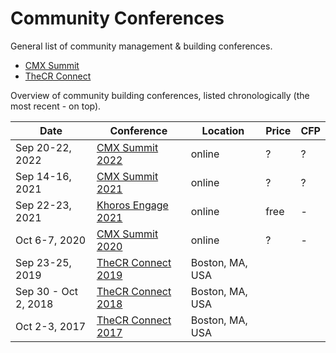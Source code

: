 # Community Conferences

General list of community management & building conferences.

- [CMX Summit](https://cmxhub.com/summit/)
- [TheCR Connect](https://communityroundtable.com/what-we-do/training-and-events/thecr-connect/)

Overview of community building conferences, listed chronologically (the most recent - on top).

| Date | Conference | Location | Price | CFP |
| --- | --- | --- | --- | --- |
| Sep 20-22, 2022 | [CMX Summit 2022](https://events.cmxhub.com/events/details/cmx-cmx-hq-presents-cmx-summit-2022/) | online | ? | ? |
| Sep 14-16, 2021 | [CMX Summit 2021](https://events.cmxhub.com/events/details/cmx-cmx-hq-presents-cmx-summit-2021/) | online | ? | ? |
| Sep 22-23, 2021 | [Khoros Engage 2021](https://pages.khoros.com/Khoros-Engage-2021.html) | online | free | - |
| Oct 6-7, 2020 | [CMX Summit 2020](https://cmxhub.com/summit2020/) | online | ? | - |
| Sep 23-25, 2019 | [TheCR Connect 2019](https://communityroundtable.com/what-we-do/training-and-events/thecr-connect/thecr-connect-2019/) | Boston, MA, USA |  |  |
| Sep 30 - Oct 2, 2018 | [TheCR Connect 2018](https://communityroundtable.com/what-we-do/training-and-events/thecr-connect/thecr-connect-2018/) | Boston, MA, USA |  |  |
| Oct 2-3, 2017 | [TheCR Connect 2017](https://communityroundtable.com/what-we-do/training-and-events/thecr-connect/thecr-connect-2017/) | Boston, MA, USA |  |  |
